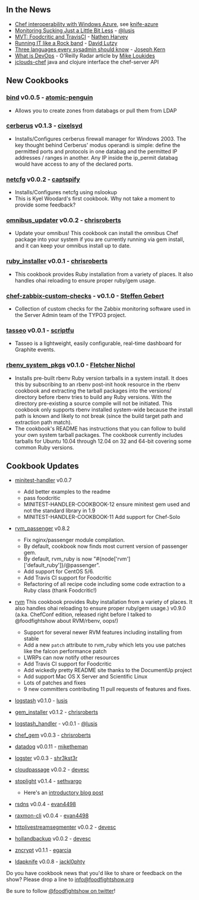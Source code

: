 ## In the News

* [Chef interoperability with Windows Azure](http://www.opscode.com/press-releases/opscode-announces-interoperability-with-windows-azure/), see [knife-azure](https://github.com/opscode/knife-azure)
* [Monitoring Sucking Just a Little Bit Less](http://blog.lusis.org/blog/2012/06/05/monitoring-sucking-just-a-little-bit-less/) - [@lusis](http://twitter.com/lusis)
* [MVT:  Foodcritic and TravisCI](http://nathenharvey.com/blog/2012/05/29/mvt-foodcritic-and-travis-ci/) - [Nathen Harvey](http://twitter.com/nathenharvey)
* [Running IT like a Rock band](http://dlutzy.wordpress.com/2012/05/31/running-it-like-a-rock-band/) - [David Lutzy](http://twitter.com/dlutzy)
* [Three languages every sysadmin should know](http://commandlion.com/2012/06/03/every-sysadmin-three-languages/) - [Joseph Kern](http://twitter.com/josephkern)
* [What is DevOps](http://radar.oreilly.com/2012/06/what-is-devops.html) - O'Reilly Radar article by [Mike Loukides](http://twitter.com/mikeloukides)
* [jclouds-chef](https://github.com/jclouds/jclouds-chef) java and clojure interface the chef-server API

## New Cookbooks

### [bind](http://community.opscode.com/cookbooks/bind) v0.0.5 - [atomic-penguin](http://community.opscode.com/users/atomic-penguin)
  * Allows you to create zones from databags or pull them from LDAP

### [cerberus](http://community.opscode.com/cookbooks/cerberus) v0.1.3 - [cixelsyd](http://community.opscode.com/users/cixelsyd)
  * Installs/Configures cerberus firewall manager for Windows 2003. The key thought behind Cerberus' modus operandi is simple: define the permitted ports and protocols in one databag and the permitted IP addresses / ranges in another. Any IP inside the ip_permit databag would have access to any of the declared ports.

### [netcfg](http://community.opscode.com/cookbooks/netcfg) v0.0.2 - [captspify](http://community.opscode.com/users/captspify)
  * Installs/Configures netcfg using nslookup
  * This is Kyel Woodard's first cookbook.  Why not take a moment to provide some feedback?

### [omnibus_updater](http://community.opscode.com/cookbooks/omnibus_updater) v0.0.2 - [chrisroberts](http://community.opscode.com/users/chrisroberts)
  * Update your omnibus! This cookbook can install the omnibus Chef package into your system if you are currently running via gem install, and it can keep your omnibus install up to date.

### [ruby_installer](http://community.opscode.com/cookbooks/ruby_installer) v0.0.1 - [chrisroberts](http://community.opscode.com/users/chrisroberts)
  * This cookbook provides Ruby installation from a variety of places. It also handles ohai reloading to ensure proper ruby/gem usage.

### [chef-zabbix-custom-checks](https://github.com/StephenKing/chef-zabbix-custom-checks) - v0.1.0 - [Steffen Gebert](https://github.com/StephenKing)
* Collection of custom checks for the Zabbix monitoring software used in the Server Admin team of the TYPO3 project.

### [tasseo](http://community.opscode.com/cookbooks/tasseo) v0.0.1 - [scriptfu](http://community.opscode.com/users/scriptfu)
* Tasseo is a lightweight, easily configurable, real-time dashboard for Graphite events.

### [rbenv_system_pkgs](http://fnichol.github.com/chef-rbenv_system_pkgs/) v0.1.0 - [Fletcher Nichol](http://twitter.com/fnichol)
  * Installs pre-built rbenv Ruby version tarballs in a system install. It does this by subscribing to an rbenv post-init hook resource in the rbenv cookbook and extracting the tarball packages into the versions/ directory before rbenv tries to build any Ruby versions. With the directory pre-existing a source compile will not be initiated. This cookbook only supports rbenv installed system-wide because the install path is known and likely to not break (since the build target path and extraction path match).
  * The cookbook's README has instructions that you can follow to build your own system tarball packages. The cookbook currently includes tarballs for Ubuntu 10.04 through 12.04 on 32 and 64-bit covering some common Ruby versions.


## Cookbook Updates

* [minitest-handler](http://community.opscode.com/cookbooks/minitest-handler)  v0.0.7
  * Add better examples to the readme
  * pass foodcritic
  * MINITEST-HANDLER-COOKBOOK-12 ensure minitest gem used and not the standard library in 1.9
  * MINITEST-HANDLER-COOKBOOK-11 Add support for Chef-Solo

* [rvm_passenger](http://fnichol.github.com/chef-rvm_passenger/) v0.8.2
  * Fix nginx/passenger module compilation.
  * By default, cookbook now finds most current version of passenger gem.
  * By default, rvm_ruby is now "#{node['rvm']['default_ruby']}/@passenger".
  * Add support for CentOS 5/6.
  * Add Travis CI support for Foodcritic
  * Refactoring of all recipe code including some code extraction to a Ruby class (thank Foodcritic!)

* [rvm](http://fnichol.github.com/chef-rvm/) This cookbook provides Ruby installation from a variety of places. It also handles ohai reloading to ensure proper ruby/gem usage.) v0.9.0 (a.ka. ChefConf edition, released right before I talked to @foodfightshow about RVM/rbenv, oops!)
  * Support for several newer RVM features including installing from stable
  * Add a new `patch` attribute to rvm_ruby which lets you use patches like the falcon performance patch
  * LWRPs can now notify other resources
  * Add Travis CI support for Foodcritic
  * Add wickedly pretty README site thanks to the DocumentUp project
  * Add support Mac OS X Server and Scientific Linux
  * Lots of patches and fixes
  * 9 new committers contributing 11 pull requests of features and fixes.

* [logstash](http://community.opscode.com/cookbooks/logstash) v0.1.0 - [lusis](http://community.opscode.com/users/lusis)
* [gem_installer](http://community.opscode.com/cookbooks/gem_installer) v0.1.2 - [chrisroberts](http://community.opscode.com/users/chrisroberts)
* [logstash_handler](https://github.com/lusis/logstash_handler) - v0.0.1 - [@lusis](http://twitter.com/lusis)
* [chef_gem](http://community.opscode.com/cookbooks/chef_gem) v0.0.3 - [chrisroberts](http://community.opscode.com/users/chrisroberts)
* [datadog](http://community.opscode.com/cookbooks/datadog) v0.0.11 - [miketheman](http://community.opscode.com/users/miketheman)
* [logster](http://community.opscode.com/cookbooks/logster) v0.0.3 - [shr3kst3r](http://community.opscode.com/users/shr3kst3r)
* [cloudpassage](http://community.opscode.com/cookbooks/cloudpassage) v0.0.2 - [devesc](http://community.opscode.com/users/devesc)
* [stoplight](http://community.opscode.com/cookbooks/stoplight) v0.1.4 - [sethvargo](http://community.opscode.com/users/sethvargo)
  * Here's an [introductory blog post](http://technology.customink.com/blog/2012/06/12/introducing-stoplight-greenscreen-2-dot-0/)
* [rsdns](http://community.opscode.com/cookbooks/rsdns) v0.0.4 - [evan4498](http://community.opscode.com/users/evan4498)
* [raxmon-cli](http://community.opscode.com/cookbooks/raxmon-cli) v0.0.4 - [evan4498](http://community.opscode.com/users/evan4498)
* [httplivestreamsegmenter](http://community.opscode.com/cookbooks/httplivestreamsegmenter) v0.0.2 - [devesc](http://community.opscode.com/users/devesc)
* [hollandbackup](http://community.opscode.com/cookbooks/hollandbackup) v0.0.2 - [devesc](http://community.opscode.com/users/devesc)
* [zncrypt](http://community.opscode.com/cookbooks/zncrypt) v0.1.1 - [egarcia](http://community.opscode.com/users/egarcia)
* [ldapknife](http://community.opscode.com/cookbooks/ldapknife) v0.0.8 - [jackl0phty](http://community.opscode.com/users/jackl0phty)

Do you have cookbook news that you'd like to share or feedback on the show?  Please drop a line to info@foodfightshow.org



Be sure to follow [@foodfightshow on twitter](http://twitter.com/foodfightshow)!
